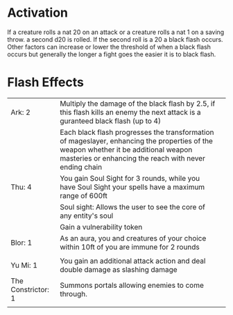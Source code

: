 # Activation

If a creature rolls a nat 20 on an attack or a creature rolls a nat 1 on a saving throw. a second d20 is rolled. If the second roll is a 20 a black flash occurs. Other factors can increase or lower the threshold of when a black flash occurs but generally the longer a fight goes the easier it is to black flash.

#  Flash Effects

|                    |                                                                                                                                                                                               |     |
| ------------------ | --------------------------------------------------------------------------------------------------------------------------------------------------------------------------------------------- | --- |
| Ark: 2             | Multiply the damage of the black flash by 2.5, if this flash kills an enemy the next attack is a guranteed black flash (up to 4)                                                              |     |
|                    | Each black flash progresses the transformation of mageslayer, enhancing the properties of the weapon whether it be additional weapon masteries or enhancing the reach with never ending chain |     |
| Thu: 4             | You gain Soul Sight for 3 rounds, while you have Soul Sight your spells have a maximum range of 600ft                                                                                         |     |
|                    | Soul sight: Allows the user to see the core of any entity's soul                                                                                                                              |     |
|                    | Gain a vulnerability token                                                                                                                                                                    |     |
| Blor: 1            | As an aura, you and creatures of your choice within 10ft of you are immune for 2 rounds                                                                                                       |     |
|                    |                                                                                                                                                                                               |     |
| Yu Mi: 1           | You gain an additional attack action and deal double damage as slashing damage                                                                                                                |     |
| The Constrictor: 1 | Summons portals allowing enemies to come through.                                                                                                                                             |     |
|                    |                                                                                                                                                                                               |     |